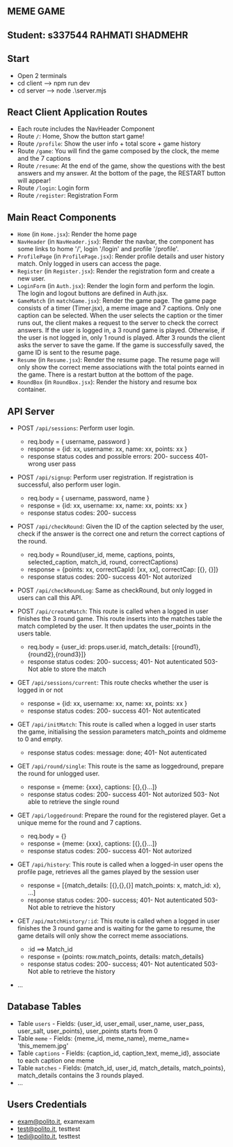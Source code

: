 
## MEME GAME
## Student: s337544 RAHMATI SHADMEHR

## Start
- Open 2 terminals
- cd client --> npm run dev
- cd server --> node .\server.mjs

## React Client Application Routes
- Each route includes the NavHeader Component 
- Route `/`: Home, Show the button start game!
- Route `/profile`: Show the user info + total score + game history
- Route `/game`: You will find the game composed by the clock, the meme and the 7 captions
- Route `/resume`: At the end of the game, show the questions with the best answers and   my answer. At the bottom of the page, the RESTART button will appear!
- Route `/login`: Login form
- Route `/register`: Registration Form

## Main React Components

- `Home` (in `Home.jsx`): Render the home page
- `NavHeader` (in `NavHeader.jsx`): Render the navbar, the component has some links to home '/', login '/login' and profile '/profile'.
- `ProfilePage` (in `ProfilePage.jsx`): Render profile details and user history match. Only logged in users can access the page.
- `Register` (in `Register.jsx`): Render the registration form and create a new user.
- `LoginForm` (in `Auth.jsx`): Render the login form and perform the login. The login and logout buttons are defined in Auth.jsx.
- `GameMatch` (in `matchGame.jsx`): Render the game page. The game page consists of a timer (Timer.jsx), a meme image and 7 captions. Only one caption can be selected. When the user selects the caption or the timer runs out, the client makes a request to the server to check the correct answers. If the user is logged in, a 3 round game is played. Otherwise, if the user is not logged in, only 1 round is played.
After 3 rounds the client asks the server to save the game. If the game is successfully saved, the game ID is sent to the resume page.
- `Resume` (in `Resume.jsx`): Render the resume page. The resume page will only show the correct meme associations with the total points earned in the game. There is a restart button at the bottom of the page.
- `RoundBox` (in `RoundBox.jsx`): Render the history and resume box container.

## API Server

- POST `/api/sessions`: Perform user login.
  - req.body = { username, password }
  - response = {id: xx, username: xx, name: xx, points: xx }
  - response status codes and possible errors: 200- success
                                               401- wrong user pass

- POST `/api/signup`: Perform user registration. If registration is successful, also perform user login.
  - req.body = { username, password, name }
  - response = {id: xx, username: xx, name: xx, points: xx }
  - response status codes: 200- success

- POST `/api/checkRound`: Given the ID of the caption selected by the user, check if the answer is the correct one and return the correct captions of the round.
  - req.body = Round(user_id, meme, captions, points, selected_caption, match_id, round, correctCaptions)
  - response = {points: xx, correctCapId: [xx, xx], correctCap: [{}, {}]}
  - response status codes: 200- success
                           401- Not autorized
- POST `/api/checkRoundLog`: Same as checkRound, but only logged in users can call this API.

- POST `/api/createMatch`: This route is called when a logged in user finishes the 3 round game. This route inserts into the matches table the match completed by the user. It then updates the user_points in the users table.
  - req.body = {user_id: props.user.id, match_details: [{round1},{round2},{round3}]}
  - response status codes: 200- success;
                           401- Not autenticated
                           503- Not able to store the match
                                
- GET `/api/sessions/current`: This route checks whether the user is logged in or not
  - response = {id: xx, username: xx, name: xx, points: xx }
  - response status codes: 200- success
                           401- Not autenticated

- GET `/api/initMatch`: This route is called when a logged in user starts the game, initialising the session parameters match_points and oldmeme to 0 and empty.
  - response status codes: message: done;
                           401- Not autenticated


- GET `/api/round/single`: This route is the same as loggedround, prepare the round for unlogged user.
  - response = {meme: {xxx}, captions: [{},{}...]}
  - response status codes: 200- success
                           401- Not autorized
                           503- Not able to retrieve the single round

- GET `/api/loggedround`: Prepare the round for the registered player. Get a unique meme for the round and 7 captions.
  - req.body = {}
  - response = {meme: {xxx}, captions: [{},{}...]}
  - response status codes: 200- success
                           401- Not autorized

- GET `/api/history`: This route is called when a logged-in user opens the profile page, retrieves all the games played by the session user
  - response = [{match_details: [{},{},{}] match_points: x, match_id: x}, ...]
  - response status codes: 200- success;
                           401- Not autenticated
                           503- Not able to retrieve the history

- GET `/api/matchHistory/:id`: This route is called when a logged in user finishes the 3 round game and is waiting for the game to resume, the game details will only show the correct meme associations.
  - :id ==> Match_id
  - response = {points: row.match_points, details: match_details}
  - response status codes: 200- success;
                           401- Not autenticated
                           503- Not able to retrieve the history



- ...

## Database Tables

- Table `users` - Fields: {user_id, user_email, user_name, user_pass, user_salt, user_points}, user_points starts from 0
- Table `meme` - Fields: {meme_id, meme_name}, meme_name= 'this_memem.jpg'
- Table `captions` - Fields: {caption_id, caption_text, meme_id}, associate to each caption one meme
- Table `matches` - Fields: {match_id, user_id, match_details, match_points}, match_details contains the 3 rounds played.
- ...


## Users Credentials

- exam@polito.it, examexam
- test@polito.it, testtest
- tedi@polito.it, testtest
